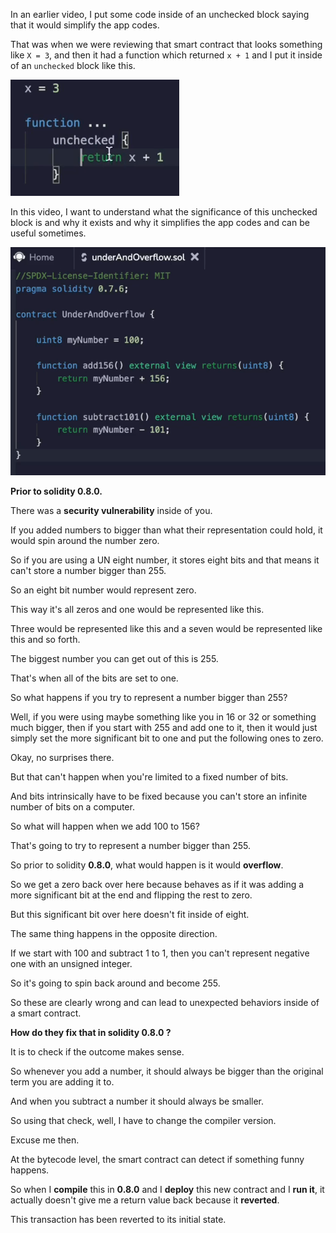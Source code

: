 In an earlier video, I put some code inside of an unchecked block saying that it would simplify the app codes.

That was when we were reviewing that smart contract that looks something like `X = 3`, and then it had a function which returned `x + 1` and I put it inside of an `unchecked` block like this.

![](2023-08-07-08-51-53.png)

In this video, I want to understand what the significance of this unchecked block is and why it exists and why it simplifies the app codes and can be useful sometimes.

![](2023-08-07-08-49-42.png)

**Prior to solidity 0.8.0.**

There was a **security vulnerability** inside of you.

If you added numbers to bigger than what their representation could hold, it would spin around the number zero.

So if you are using a UN eight number, it stores eight bits and that means it can't store a number bigger than 255.

So an eight bit number would represent zero.

This way it's all zeros and one would be represented like this.

Three would be represented like this and a seven would be represented like this and so forth.

The biggest number you can get out of this is 255.

That's when all of the bits are set to one.

So what happens if you try to represent a number bigger than 255?

Well, if you were using maybe something like you in 16 or 32 or something much bigger, then if you start with 255 and add one to it, then it would just simply set the more significant bit to one and put the following ones to zero.

Okay, no surprises there.

But that can't happen when you're limited to a fixed number of bits.

And bits intrinsically have to be fixed because you can't store an infinite number of bits on a computer.

So what will happen when we add 100 to 156?

That's going to try to represent a number bigger than 255.

So prior to solidity **0.8.0**, what would happen is it would **overflow**.

So we get a zero back over here because behaves as if it was adding a more significant bit at the end and flipping the rest to zero.

But this significant bit over here doesn't fit inside of eight.

The same thing happens in the opposite direction.

If we start with 100 and subtract 1 to 1, then you can't represent negative one with an unsigned integer.

So it's going to spin back around and become 255.

So these are clearly wrong and can lead to unexpected behaviors inside of a smart contract.

**How do they fix that in solidity 0.8.0 ?**

It is to check if the outcome makes sense.

So whenever you add a number, it should always be bigger than the original term you are adding it to.

And when you subtract a number it should always be smaller.

So using that check, well, I have to change the compiler version.

Excuse me then.

At the bytecode level, the smart contract can detect if something funny happens.

So when I **compile** this in **0.8.0** and I **deploy** this new contract and I **run it**, it actually doesn't give me a return value back because it **reverted**.

This transaction has been reverted to its initial state.